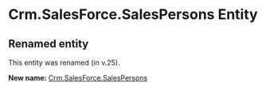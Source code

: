 # Crm.SalesForce.SalesPersons Entity

## Renamed entity

This entity was renamed (in v.25).

**New name:** [Crm.SalesForce.SalesPersons](Crm.SalesForce.SalesPersons.md)

